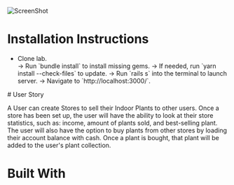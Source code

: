 ![ScreenShot](https://drive.google.com/file/d/1V5ERByiNDe-CorSRr1gRMnC2AE6RP9eK/view?usp=sharing.jpg)

# Installation Instructions
<ul>
<li> Clone lab. </li>
-> Run `bundle install` to install missing gems.
-> If needed, run `yarn install --check-files` to update.
-> Run `rails s` into the terminal to launch server.
-> Navigate to `http://localhost:3000/`.
</ul>
# User Story

A User can create Stores to sell their Indoor Plants to other users. Once a store has been set up, the user will have the ability to look at their store statistics, such as: income, amount of plants sold, and best-selling plant. The user will also have the option to buy plants from other stores by loading their account balance with cash. Once a plant is bought, that plant will be added to the user's plant collection.

# Built With